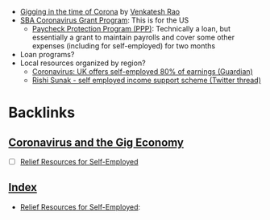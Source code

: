 - [Gigging in the time of Corona](https://artofgig.substack.com/p/gigging-in-the-time-of-corona) by [Venkatesh Rao](<Venkatesh Rao.md>)
- [SBA Coronavirus Grant Program](https://www.sba.gov/page/coronavirus-covid-19-small-business-guidance-loan-resources): This is for the US
    - [Paycheck Protection Program (PPP)](<Paycheck Protection Program (PPP).md>): Technically a loan, but essentially a grant to maintain payrolls and cover some other expenses (including for self-employed) for two months
- Loan programs?
- Local resources organized by region?
    - [Coronavirus: UK offers self-employed 80% of earnings (Guardian)](https://twitter.com/RishiSunak/status/1243222963337510912?s=20)
    - [Rishi Sunak - self employed income support scheme (Twitter thread)](https://twitter.com/RishiSunak/status/1243233696829882368)

# Backlinks
## [Coronavirus and the Gig Economy](<Coronavirus and the Gig Economy.md>)
- [ ] [Relief Resources for Self-Employed](<Relief Resources for Self-Employed.md>)

## [Index](<Index.md>)
- [Relief Resources for Self-Employed](<Relief Resources for Self-Employed.md>):

